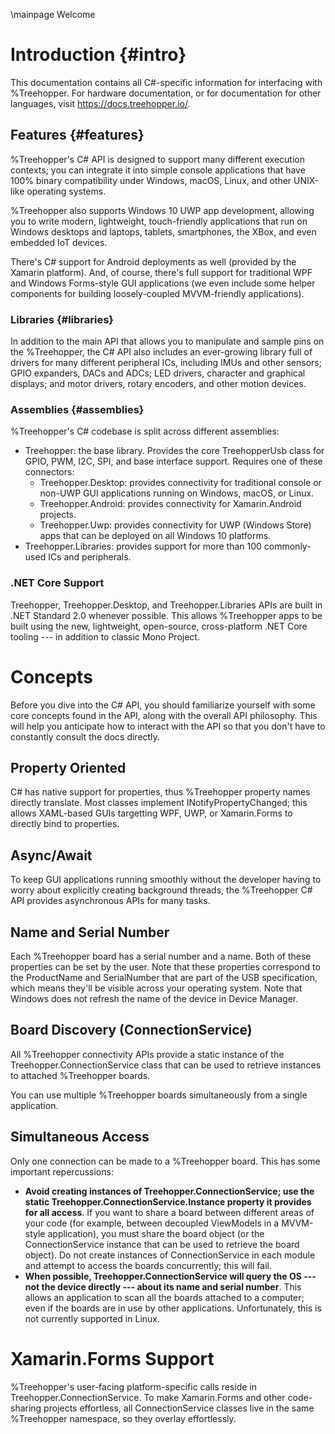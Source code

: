 \mainpage Welcome

# Introduction {#intro}
This documentation contains all C#-specific information for interfacing with %Treehopper. For hardware documentation, or for documentation for other languages, visit <a href="https://docs.treehopper.io/">https://docs.treehopper.io/</a>.


## Features {#features}
%Treehopper's C# API is designed to support many different execution contexts; you can integrate it into simple console applications that have 100% binary compatibility under Windows, macOS, Linux, and other UNIX-like operating systems. 

%Treehopper also supports Windows 10 UWP app development, allowing you to write modern, lightweight, touch-friendly applications that run on Windows desktops and laptops, tablets, smartphones, the XBox, and even embedded IoT devices. 

There's C# support for Android deployments as well (provided by the Xamarin platform). And, of course, there's full support for traditional WPF and Windows Forms-style GUI applications (we even include some helper components for building loosely-coupled MVVM-friendly applications).

### Libraries {#libraries}
In addition to the main API that allows you to manipulate and sample pins on the %Treehopper, the C# API also includes an ever-growing library full of drivers for many different peripheral ICs, including IMUs and other sensors; GPIO expanders, DACs and ADCs; LED drivers, character and graphical displays; and motor drivers, rotary encoders, and other motion devices.

### Assemblies {#assemblies}
%Treehopper's C# codebase is split across different assemblies:

- Treehopper: the base library. Provides the core TreehopperUsb class for GPIO, PWM, I2C, SPI, and base interface support. Requires one of these connectors:
    - Treehopper.Desktop: provides connectivity for traditional console or non-UWP GUI applications running on Windows, macOS, or Linux.
    - Treehopper.Android: provides connectivity for Xamarin.Android projects.
    - Treehopper.Uwp: provides connectivity for UWP (Windows Store) apps that can be deployed on all Windows 10 platforms.
- Treehopper.Libraries: provides support for more than 100 commonly-used ICs and peripherals.

### .NET Core Support
Treehopper, Treehopper.Desktop, and Treehopper.Libraries APIs are built in .NET Standard 2.0 whenever possible. This allows %Treehopper apps to be built using the new, lightweight, open-source, cross-platform .NET Core tooling --- in addition to classic Mono Project.

# Concepts
Before you dive into the C# API, you should familiarize yourself with some core concepts found in the API, along with the overall API philosophy. This will help you anticipate how to interact with the API so that you don't have to constantly consult the docs directly.

## Property Oriented
C# has native support for properties, thus %Treehopper property names directly translate. Most classes implement INotifyPropertyChanged; this allows XAML-based GUIs targetting WPF, UWP, or Xamarin.Forms to directly bind to properties.

## Async/Await
To keep GUI applications running smoothly without the developer having to worry about explicitly creating background threads, the %Treehopper C# API provides asynchronous APIs for many tasks.

## Name and Serial Number
Each %Treehopper board has a serial number and a name. Both of these properties can be set by the user. Note that these properties correspond to the ProductName and SerialNumber that are part of the USB specification, which means they'll be visible across your operating system. Note that Windows does not refresh the name of the device in Device Manager.

## Board Discovery (ConnectionService)
All %Treehopper connectivity APIs provide a static instance of the Treehopper.ConnectionService class that can be used to retrieve instances to attached %Treehopper boards.

You can use multiple %Treehopper boards simultaneously from a single application.

## Simultaneous Access
Only one connection can be made to a %Treehopper board. This has some important repercussions:
 - <b>Avoid creating instances of Treehopper.ConnectionService; use the static Treehopper.ConnectionService.Instance property it provides for all access</b>. If you want to share a board between different areas of your code (for example, between decoupled ViewModels in a MVVM-style application), you must share the board object (or the ConnectionService instance that can be used to retrieve the board object). Do not create instances of ConnectionService in each module and attempt to access the boards concurrently; this will fail.
 - <b>When possible, Treehopper.ConnectionService will query the OS --- not the device directly --- about its name and serial number</b>. This allows an application to scan all the boards attached to a computer; even if the boards are in use by other applications. Unfortunately, this is not currently supported in Linux.

 # Xamarin.Forms Support
 %Treehopper's user-facing platform-specific calls reside in Treehopper.ConnectionService. To make Xamarin.Forms and other code-sharing projects effortless, all ConnectionService classes live in the same %Treehopper namespace, so they overlay effortlessly.